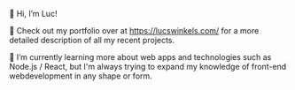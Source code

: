  👋 Hi, I’m Luc!
 
 👀 Check out my portfolio over at https://lucswinkels.com/ for a more detailed description of all my recent projects.
 
 🌱 I’m currently learning more about web apps and technologies such as Node.js / React, but I'm always trying to expand my knowledge of front-end webdevelopment in any shape or form.

